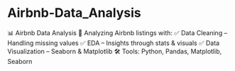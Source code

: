 # Airbnb-Data_Analysis
📊 Airbnb Data Analysis 🏡  Analyzing Airbnb listings with: ✅ Data Cleaning – Handling missing values ✅ EDA – Insights through stats &amp; visuals ✅ Data Visualization – Seaborn &amp; Matplotlib  🛠 Tools: Python, Pandas, Matplotlib, Seaborn
